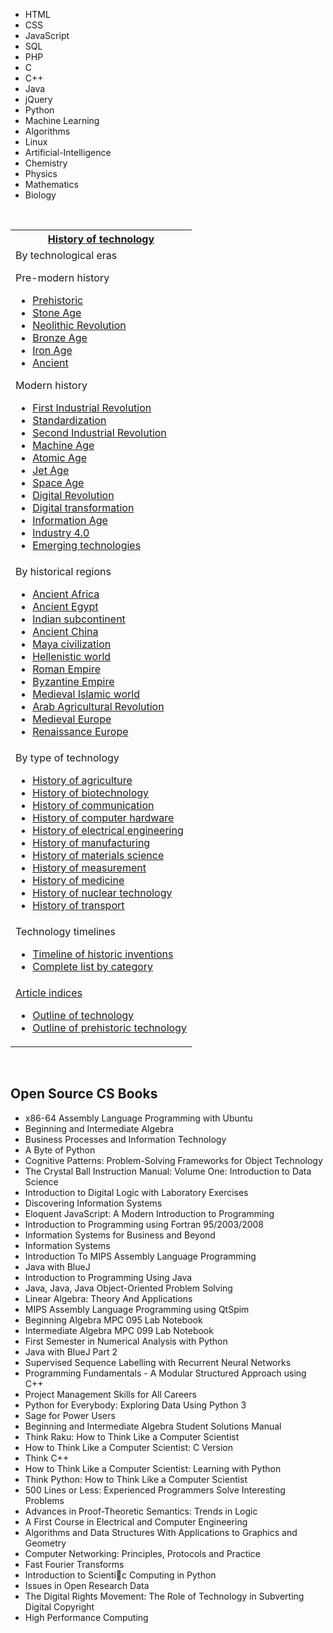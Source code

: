 <ul>

                        

  <li><a target="_blank" href="https://github.com/manjunath5496/HTML-Tutorial/blob/master/README.md" style="text-decoration:none;">HTML</a></li>
    <li><a target="_blank" href="https://github.com/manjunath5496/CSS-Tutorial/blob/master/README.md" style="text-decoration:none;">CSS</a></li>
  <li><a target="_blank" href="https://github.com/manjunath5496/JavaScript-Tutorial/blob/master/README.md" style="text-decoration:none;">JavaScript </a></li> 
  <li><a target="_blank" href="https://github.com/manjunath5496/SQL-Tutorial/blob/master/README.md" style="text-decoration:none;">
SQL</a></li> 
  <li><a target="_blank" href="https://github.com/manjunath5496/PHP-Tutorial/blob/master/README.md" style="text-decoration:none;">
PHP </a></li>  
  <li><a target="_blank" href="https://github.com/manjunath5496/C-Tutorial/blob/master/README.md" style="text-decoration:none;">
C </a></li> 
  <li><a target="_blank" href="https://github.com/manjunath5496/C-Plus-Plus-Tutorial/blob/master/README.md" style="text-decoration:none;"> C++ </a></li>
  <li><a target="_blank" href="https://github.com/manjunath5496/Java-Tutorial/blob/master/README.md" style="text-decoration:none;">
Java </a></li> 
 <li><a target="_blank" href="https://github.com/manjunath5496/jQuery-Tutorial/blob/master/README.md" style="text-decoration:none;">
jQuery </a></li> 
    <li><a target="_blank" href="https://github.com/manjunath5496/Python-Tutorial/blob/master/README.md" style="text-decoration:none;">
Python</a></li>
   <li><a target="_blank" href="https://github.com/manjunath5496/Machine-Learning-Tutorial/blob/master/README.md" style="text-decoration:none;"> Machine Learning</a></li>
<li><a target="_blank" href="https://github.com/manjunath5496/Algorithms-Tutorial/blob/master/README.md" style="text-decoration:none;"> Algorithms</a></li>
  <li><a target="_blank" href="https://github.com/manjunath5496/Linux-Tutorial/blob/master/README.md" style="text-decoration:none;">Linux </a></li>
   <li><a target="_blank" href="https://github.com/manjunath5496/Artificial-Intelligence/blob/master/README.md" style="text-decoration:none;">Artificial-Intelligence</a></li>
      <li><a target="_blank" href="https://github.com/manjunath5496/Chemistry-Tutorial/blob/master/README.md" style="text-decoration:none;">Chemistry</a></li>
 <li><a target="_blank" href="https://github.com/manjunath5496/Physics-Tutorial/blob/master/README.md" style="text-decoration:none;">Physics</a></li>  
    <li><a target="_blank" href="https://github.com/manjunath5496/Mathematics-Tutorial/blob/master/README.md" style="text-decoration:none;">Mathematics</a></li>
  <li><a target="_blank" href="https://github.com/manjunath5496/Biology-Tutorial/blob/master/README.md" style="text-decoration:none;">Biology</a></li>    
</ul>
</br>

<table class="vertical-navbox nowraplinks plainlist">
<tbody>
<tr>
<th class="navbox-title"><a title="History of technology" href="https://en.wikipedia.org/wiki/History_of_technology">History of technology</a></th>
</tr>
<tr>
<td>
<div id="NavFrame1" class="NavFrame collapsed">
<div class="NavHead">By technological eras</div>
<div class="NavContent">
<dl>
<dt>Pre-modern history</dt>
</dl>
<ul>
<li><a title="Prehistoric technology" href="https://en.wikipedia.org/wiki/Prehistoric_technology">Prehistoric</a></li>
<li><a title="Stone Age" href="https://en.wikipedia.org/wiki/Stone_Age">Stone Age</a></li>
<li><a title="Neolithic Revolution" href="https://en.wikipedia.org/wiki/Neolithic_Revolution">Neolithic Revolution</a></li>
<li><a title="Bronze Age" href="https://en.wikipedia.org/wiki/Bronze_Age">Bronze Age</a></li>
<li><a title="Iron Age" href="https://en.wikipedia.org/wiki/Iron_Age">Iron Age</a></li>
<li><a title="Ancient technology" href="https://en.wikipedia.org/wiki/Ancient_technology">Ancient</a></li>
</ul>
<dl>
<dt>Modern history</dt>
</dl>
<ul>
<li><a title="Industrial Revolution" href="https://en.wikipedia.org/wiki/Industrial_Revolution">First Industrial Revolution</a></li>
<li><a title="Standardization" href="https://en.wikipedia.org/wiki/Standardization">Standardization</a></li>
<li><a title="Second Industrial Revolution" href="https://en.wikipedia.org/wiki/Second_Industrial_Revolution">Second Industrial Revolution</a></li>
<li><a title="Machine Age" href="https://en.wikipedia.org/wiki/Machine_Age">Machine Age</a></li>
<li><a title="Atomic Age" href="https://en.wikipedia.org/wiki/Atomic_Age">Atomic Age</a></li>
<li><a title="Jet Age" href="https://en.wikipedia.org/wiki/Jet_Age">Jet Age</a></li>
<li><a title="Space Age" href="https://en.wikipedia.org/wiki/Space_Age">Space Age</a></li>
<li><a title="Digital Revolution" href="https://en.wikipedia.org/wiki/Digital_Revolution">Digital Revolution</a>&nbsp;</li>
<li><a title="Digital transformation" href="https://en.wikipedia.org/wiki/Digital_transformation">Digital transformation</a></li>
<li><a title="Information Age" href="https://en.wikipedia.org/wiki/Information_Age">Information Age</a></li>
<li><a title="Industry 4.0" href="https://en.wikipedia.org/wiki/Industry_4.0">Industry 4.0</a>&nbsp;</li>
<li><a title="Emerging technologies" href="https://en.wikipedia.org/wiki/Emerging_technologies">Emerging technologies</a></li>
</ul>
</div>
</div>
</td>
</tr>
<tr>
<td>
<div id="NavFrame2" class="NavFrame collapsed">
<div class="NavHead">By historical regions</div>
<div class="NavContent">
<ul>
<li><a title="History of science and technology in Africa" href="https://en.wikipedia.org/wiki/History_of_science_and_technology_in_Africa">Ancient Africa</a></li>
<li><a title="Ancient Egyptian technology" href="https://en.wikipedia.org/wiki/Ancient_Egyptian_technology">Ancient Egypt</a></li>
<li><a title="History of science and technology in the Indian subcontinent" href="https://en.wikipedia.org/wiki/History_of_science_and_technology_in_the_Indian_subcontinent">Indian subcontinent</a></li>
<li><a title="History of science and technology in China" href="https://en.wikipedia.org/wiki/History_of_science_and_technology_in_China">Ancient China</a></li>
<li><a title="Maya civilization" href="https://en.wikipedia.org/wiki/Maya_civilization">Maya civilization</a></li>
<li><a title="Ancient Greek technology" href="https://en.wikipedia.org/wiki/Ancient_Greek_technology">Hellenistic world</a></li>
<li><a title="Roman technology" href="https://en.wikipedia.org/wiki/Roman_technology">Roman Empire</a></li>
<li><a title="List of Byzantine inventions" href="https://en.wikipedia.org/wiki/List_of_Byzantine_inventions">Byzantine Empire</a></li>
<li><a title="List of inventions in the medieval Islamic world" href="https://en.wikipedia.org/wiki/List_of_inventions_in_the_medieval_Islamic_world">Medieval Islamic world</a></li>
<li><a title="Arab Agricultural Revolution" href="https://en.wikipedia.org/wiki/Arab_Agricultural_Revolution">Arab Agricultural Revolution</a></li>
<li><a title="Medieval technology" href="https://en.wikipedia.org/wiki/Medieval_technology">Medieval Europe</a></li>
<li><a title="Renaissance technology" href="https://en.wikipedia.org/wiki/Renaissance_technology">Renaissance Europe</a></li>
</ul>
</div>
</div>
</td>
</tr>
<tr>
<td>
<div id="NavFrame3" class="NavFrame collapsed">
<div class="NavHead">By type of technology</div>
<div class="NavContent">
<ul>
<li><a title="History of agriculture" href="https://en.wikipedia.org/wiki/History_of_agriculture">History of agriculture</a></li>
<li><a title="History of biotechnology" href="https://en.wikipedia.org/wiki/History_of_biotechnology">History of biotechnology</a></li>
<li><a title="History of communication" href="https://en.wikipedia.org/wiki/History_of_communication">History of communication</a></li>
<li><a class="mw-redirect" title="History of computer hardware" href="https://en.wikipedia.org/wiki/History_of_computer_hardware">History of computer hardware</a></li>
<li><a class="mw-redirect" title="Electrical Engineering" href="https://en.wikipedia.org/wiki/Electrical_Engineering#History">History of electrical engineering</a></li>
<li><a class="mw-redirect" title="History of manufacturing" href="https://en.wikipedia.org/wiki/History_of_manufacturing">History of manufacturing</a></li>
<li><a title="History of materials science" href="https://en.wikipedia.org/wiki/History_of_materials_science">History of materials science</a></li>
<li><a title="History of measurement" href="https://en.wikipedia.org/wiki/History_of_measurement">History of measurement</a></li>
<li><a title="History of medicine" href="https://en.wikipedia.org/wiki/History_of_medicine">History of medicine</a></li>
<li><a title="Nuclear technology" href="https://en.wikipedia.org/wiki/Nuclear_technology#History">History of nuclear technology</a></li>
<li><a title="History of transport" href="https://en.wikipedia.org/wiki/History_of_transport">History of transport</a></li>
</ul>
</div>
</div>
</td>
</tr>
<tr>
<td>
<div id="NavFrame4" class="NavFrame collapsed">
<div class="NavHead">Technology timelines</div>
<div class="NavContent">
<ul>
<li><a href="https://en.wikipedia.org/wiki/Timeline_of_historic_inventions">Timeline of historic inventions</a></li>
<li><a title="Category:Technology timelines" href="https://en.wikipedia.org/wiki/Category:Technology_timelines">Complete list by category</a></li>
</ul>
</div>
</div>
</td>
</tr>
<tr>
<td>
<div id="NavFrame5" class="NavFrame collapsed">
<div class="NavHead"><a title="Portal:Technology" href="https://en.wikipedia.org/wiki/Portal:Technology">Article indices</a></div>
<div class="NavContent">
<ul>
<li><a title="Outline of technology" href="https://en.wikipedia.org/wiki/Outline_of_technology">Outline of technology</a></li>
<li><a title="Outline of prehistoric technology" href="https://en.wikipedia.org/wiki/Outline_of_prehistoric_technology">Outline of prehistoric technology</a></li>
</ul>
</div>
</div>
</td>
</tr>
</tbody>
</table>
</br>
<h2>Open Source CS Books</h2>


<ul>

                             

 <li><a target="_blank" href="https://github.com/manjunath5496/Tutorials/blob/master/oct(1).pdf" style="text-decoration:none;">x86-64 Assembly Language Programming with Ubuntu</a></li>

 <li><a target="_blank" href="https://github.com/manjunath5496/Tutorials/blob/master/oct(2).pdf" style="text-decoration:none;">Beginning and Intermediate Algebra</a></li>

<li><a target="_blank" href="https://github.com/manjunath5496/Tutorials/blob/master/oct(3).pdf" style="text-decoration:none;">Business Processes and
Information Technology</a></li>
 <li><a target="_blank" href="https://github.com/manjunath5496/Tutorials/blob/master/oct(4).pdf" style="text-decoration:none;">A Byte of Python</a></li>                              
<li><a target="_blank" href="https://github.com/manjunath5496/Tutorials/blob/master/oct(5).pdf" style="text-decoration:none;">Cognitive Patterns: Problem-Solving Frameworks for Object Technology</a></li>
<li><a target="_blank" href="https://github.com/manjunath5496/Tutorials/blob/master/oct(6).pdf" style="text-decoration:none;">The Crystal Ball Instruction Manual:
Volume One: Introduction to Data Science</a></li>
 <li><a target="_blank" href="https://github.com/manjunath5496/Tutorials/blob/master/oct(7).pdf" style="text-decoration:none;">Introduction to
Digital Logic with Laboratory Exercises</a></li>

 <li><a target="_blank" href="https://github.com/manjunath5496/Tutorials/blob/master/oct(8).pdf" style="text-decoration:none;"> Discovering Information Systems </a></li>
   <li><a target="_blank" href="https://github.com/manjunath5496/Tutorials/blob/master/oct(9).pdf" style="text-decoration:none;">Eloquent JavaScript: A Modern Introduction to Programming</a></li>
  
   
 <li><a target="_blank" href="https://github.com/manjunath5496/Tutorials/blob/master/oct(10).pdf" style="text-decoration:none;">Introduction to
Programming using Fortran 95/2003/2008</a></li>                              
<li><a target="_blank" href="https://github.com/manjunath5496/Tutorials/blob/master/oct(11).pdf" style="text-decoration:none;">Information Systems for Business and Beyond</a></li>
<li><a target="_blank" href="https://github.com/manjunath5496/Tutorials/blob/master/oct(12).pdf" style="text-decoration:none;">Information Systems</a></li>
<li><a target="_blank" href="https://github.com/manjunath5496/Tutorials/blob/master/oct(13).pdf" style="text-decoration:none;">Introduction To MIPS Assembly Language
Programming</a></li>

<li><a target="_blank" href="https://github.com/manjunath5496/Tutorials/blob/master/oct(14).pdf" style="text-decoration:none;">Java with BlueJ</a></li>
                              
<li><a target="_blank" href="https://github.com/manjunath5496/Tutorials/blob/master/oct(15).pdf" style="text-decoration:none;">Introduction to Programming Using Java</a></li>

<li><a target="_blank" href="https://github.com/manjunath5496/Tutorials/blob/master/oct(16).pdf" style="text-decoration:none;">Java, Java, Java
Object-Oriented Problem Solving</a></li>

  <li><a target="_blank" href="https://github.com/manjunath5496/Tutorials/blob/master/oct(17).pdf" style="text-decoration:none;">
Linear Algebra: Theory And Applications</a></li>   
  
<li><a target="_blank" href="https://github.com/manjunath5496/Tutorials/blob/master/oct(18).pdf" style="text-decoration:none;">MIPS
Assembly Language Programming using QtSpim</a></li> 

  
<li><a target="_blank" href="https://github.com/manjunath5496/Tutorials/blob/master/oct(19).pdf" style="text-decoration:none;">Beginning Algebra MPC 095 Lab Notebook</a></li> 

<li><a target="_blank" href="https://github.com/manjunath5496/Tutorials/blob/master/oct(20).pdf" style="text-decoration:none;">
Intermediate Algebra MPC 099 Lab Notebook</a></li>

<li><a target="_blank" href="https://github.com/manjunath5496/Tutorials/blob/master/oct(21).pdf" style="text-decoration:none;">First Semester in Numerical Analysis with Python</a></li>
<li><a target="_blank" href="https://github.com/manjunath5496/Tutorials/blob/master/oct(22).pdf" style="text-decoration:none;">Java with BlueJ Part 2</a></li> 
 <li><a target="_blank" href="https://github.com/manjunath5496/Tutorials/blob/master/oct(23).pdf" style="text-decoration:none;">Supervised Sequence Labelling with Recurrent
Neural Networks</a></li> 
 

   <li><a target="_blank" href="https://github.com/manjunath5496/Tutorials/blob/master/oct(24).pdf" style="text-decoration:none;">Programming Fundamentals - A Modular
Structured Approach using C++</a></li>
 
   <li><a target="_blank" href="https://github.com/manjunath5496/Tutorials/blob/master/oct(25).pdf" style="text-decoration:none;">Project Management Skills for All Careers</a></li>                              
 <li><a target="_blank" href="https://github.com/manjunath5496/Tutorials/blob/master/oct(26).pdf" style="text-decoration:none;">Python for Everybody:
Exploring Data Using Python 3</a></li>
 <li><a target="_blank" href="https://github.com/manjunath5496/Tutorials/blob/master/oct(27).pdf" style="text-decoration:none;">Sage for Power Users</a></li>
   
 
   <li><a target="_blank" href="https://github.com/manjunath5496/Tutorials/blob/master/oct(28).pdf" style="text-decoration:none;">Beginning and Intermediate Algebra
Student Solutions Manual</a></li>
 
   <li><a target="_blank" href="https://github.com/manjunath5496/Tutorials/blob/master/oct(29).pdf" style="text-decoration:none;">Think Raku:
How to Think Like a Computer Scientist</a></li>                              

  <li><a target="_blank" href="https://github.com/manjunath5496/Tutorials/blob/master/oct(30).pdf" style="text-decoration:none;">How to Think Like a Computer Scientist:
C Version</a></li>
 
   <li><a target="_blank" href="https://github.com/manjunath5496/Tutorials/blob/master/oct(31).pdf" style="text-decoration:none;">Think C++</a></li> 
    <li><a target="_blank" href="https://github.com/manjunath5496/Tutorials/blob/master/oct(32).pdf" style="text-decoration:none;">
How to Think Like a Computer Scientist: Learning with Python</a></li> 

   <li><a target="_blank" href="https://github.com/manjunath5496/Tutorials/blob/master/oct(33).pdf" style="text-decoration:none;">Think Python:
How to Think Like a Computer Scientist</a></li>                              

  <li><a target="_blank" href="https://github.com/manjunath5496/Tutorials/blob/master/oct(34).pdf" style="text-decoration:none;">500 Lines or Less: Experienced Programmers Solve Interesting Problems</a></li> 
 
  <li><a target="_blank" href="https://github.com/manjunath5496/Tutorials/blob/master/oct(35).pdf" style="text-decoration:none;">Advances in Proof-Theoretic
Semantics: Trends in Logic</a></li> 

  <li><a target="_blank" href="https://github.com/manjunath5496/Tutorials/blob/master/oct(36).pdf" style="text-decoration:none;">A First Course in Electrical
and Computer Engineering</a></li> 
 
<li><a target="_blank" href="https://github.com/manjunath5496/Tutorials/blob/master/oct(37).pdf" style="text-decoration:none;">Algorithms and Data Structures
With Applications to Graphics and Geometry</a></li>
 <li><a target="_blank" href="https://github.com/manjunath5496/Tutorials/blob/master/oct(38).pdf" style="text-decoration:none;">Computer Networking: Principles,
Protocols and Practice</a></li>
<li><a target="_blank" href="https://github.com/manjunath5496/Tutorials/blob/master/oct(39).pdf" style="text-decoration:none;">Fast Fourier Transforms</a></li>
 <li><a target="_blank" href="https://github.com/manjunath5496/Tutorials/blob/master/oct(40).pdf" style="text-decoration:none;">Introduction to Scientic Computing in Python</a></li>                              
<li><a target="_blank" href="https://github.com/manjunath5496/Tutorials/blob/master/oct(41).pdf" style="text-decoration:none;">Issues in
Open Research Data</a></li>
<li><a target="_blank" href="https://github.com/manjunath5496/Tutorials/blob/master/oct(42).pdf" style="text-decoration:none;">The Digital Rights Movement:
The Role of Technology in Subverting Digital Copyright</a></li>
 
  <li><a target="_blank" href="https://github.com/manjunath5496/Tutorials/blob/master/oct(43).pdf" style="text-decoration:none;">High Performance Computing</a></li>
 </ul>




